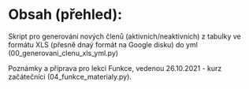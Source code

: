 # Obsah (přehled):


Skript pro generování nových členů (aktivních/neaktivních) z tabulky ve formátu XLS (přesně dnaý formát na Google disku) do yml (00_generovani_clenu_xls_yml.py)
 
Poznámky a příprava pro lekci Funkce, vedenou 26.10.2021 - kurz začátečníci (04_funkce_materialy.py).

